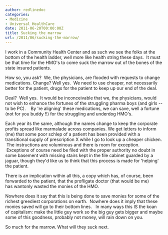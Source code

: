 ```yaml
---
author: redlinedoc
categories:
- Medicine
- Universal HealthCare
date: 2011-06-20T00:00:00Z
title: Sucking the marrow
url: /2011/06/sucking-the-marrow/
---
```


I work in a Community Health Center and as such we see the folks at the bottom of the health ladder, well more like health string these days.  It must be that time for the HMO's to come suck the marrow out of the bones of the state insured patients.
  
How so, you ask?  We, the physicians, are flooded with requests to change medications. Change? Well yes.  We need to use cheaper, not necessarily better for the patient, drugs for the patient to keep up our end of the deal.
  
Deal?  Well yes.  It would be inconceivable that we, the physicians, would not wish to enhance the fortunes of the struggling pharma boys (and girls  --  to be PC).    By 're aligning' these medications, we can save, well a fortune (not for you buddy !!) for the struggling and underdog HMO's.
  
Each year its the same, although the names change to keep the corporate profits spread like marmalade across companies. We get letters to inform (me) that some poor schlep of a patient has been provided with a transitional supply of prescription X while I go to look up a cheaper chicken.  The instructions are voluminous and there is room for exception.  Exceptions of course need be filed with the proper authority no doubt in some basement with missing stairs kept in the file cabinet guarded by a jaguar, though they'd like us to think that this process is made for 'helping' the patient.
  
There is an implication within all this, a copy which has, of course, been forwarded to the patient, that the profligate doctor (that would be me) has wantonly wasted the monies of the HMO.
  
Nowhere does it say that this is being done to save monies for some of the richest greediest corporations on earth.  Nowhere does it imply that these monies saved will go to their bottom lines.   In many ways this IS the koan of capitalism: make the little guy work so the big guy gets bigger and maybe some of this goodness, probably not money, will rain down on you.
  
So much for the marrow. What will they suck next.

